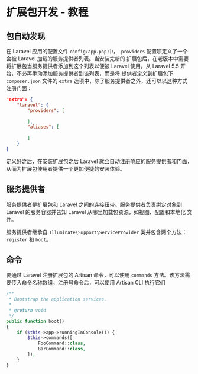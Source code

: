 # 扩展包开发 - 教程

## 包自动发现

在 Laravel 应用的配置文件 ``` config/app.php ``` 中，``` providers``` 配置项定义了一个会被 Laravel 加载的服务提供者列表。当安装完新的
扩展包后，在老版本中需要将扩展包当服务提供者添加到这个列表以便被 Laravel 使用。从 Laravel 5.5 开始，不必再手动添加服务提供者到该列表，而是将
提供者定义到扩展包下 ``` composer.json``` 文件的 ```extra``` 选项中，除了服务提供者之外，还可以以这种方式注册门面：

```json
"extra": {
    "laravel": {
        "providers": [
        
        ],
        "aliases": [
        
        ]
    }
}
```
定义好之后，在安装扩展包之后 Laravel 就会自动注册响应的服务提供者和门面，从而为扩展包使用者提供一个更加便捷的安装体验。

## 服务提供者

服务提供者是扩展包和 Laravel 之间的连接纽带。服务提供者负责绑定对象到 Laravel 的服务容器并告知 Laravel 从哪里加载包资源，如视图、配置和本地化
文件。

服务提供者继承自 ```Illuminate\Support\ServiceProvider``` 类并包含两个方法： ```register``` 和 ```boot```。

## 命令

要通过 Laravel 注册扩展包的 Artisan 命令，可以使用 ```commands``` 方法。该方法需要传入命令名称数组，注册号命令后，可以使用 Artisan CLI 执行它们

```php
/**
 * Bootstrap the application services.
 *
 * @return void
 */
public function boot()
{
    if ($this->app->runningInConsole()) {
        $this->commands([
            FooCommand::class,
            BarCommand::class,
        ]);
    }
}
```
